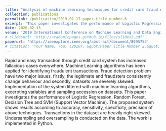 ```yaml
---
title: "Analysis of machine learning techniques for credit card fraud detection"
collection: publications
permalink: /publication/2019-02-17-paper-title-number-6
excerpt: 'This paper investigates the performance of Logistic Regression, Random Forest, Decision Tree and SVM (Support Vector Machine). The proposed system shows results according to accuracy, sensitivity, specificity, precision of above techniques.'
date: 2020-02-13
venue: '2019 International Conference on Machine Learning and Data Engineering (iCMLDE)'
# slidesurl: 'http://academicpages.github.io/files/slides2.pdf'
paperurl: 'https://ieeexplore.ieee.org/abstract/document/8995753'
# citation: 'Your Name, You. (2010). &quot;Paper Title Number 2.&quot; <i>Journal 1</i>. 1(2).'
---
```


Rapid and easy transaction through credit card system has increased fallacious cases everywhere. Machine Learning algorithms has been applied for identifying fraudulent transactions. Fraud detection problem have two major issues, firstly, the legitimate and fraudsters consistently change behaviour and secondly, datasets are severely skewed. Implementation of the system littered with machine learning algorithms, excerpting variables and sampling accession on datasets. This paper investigates the performance of Logistic Regression, Random Forest, Decision Tree and SVM (Support Vector Machine). The proposed system shows results according to accuracy, sensitivity, specificity, precision of above techniques. Transactions in the dataset are heavily right skewed. Undersampling and oversampling is conducted on the data. The work is implemented in Python.
